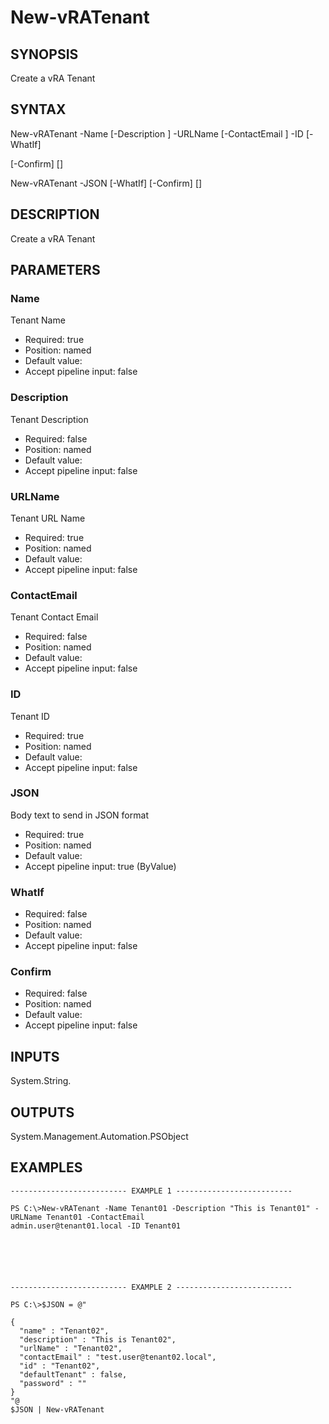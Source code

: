# New-vRATenant

## SYNOPSIS
    
Create a vRA Tenant

## SYNTAX
 New-vRATenant -Name <String> [-Description <String>] -URLName <String> [-ContactEmail <String>] -ID <String> [-WhatIf]  [-Confirm] [<CommonParameters>]  New-vRATenant -JSON <String> [-WhatIf] [-Confirm] [<CommonParameters>]     

## DESCRIPTION

Create a vRA Tenant

## PARAMETERS


### Name

Tenant Name

* Required: true
* Position: named
* Default value: 
* Accept pipeline input: false

### Description

Tenant Description

* Required: false
* Position: named
* Default value: 
* Accept pipeline input: false

### URLName

Tenant URL Name

* Required: true
* Position: named
* Default value: 
* Accept pipeline input: false

### ContactEmail

Tenant Contact Email

* Required: false
* Position: named
* Default value: 
* Accept pipeline input: false

### ID

Tenant ID

* Required: true
* Position: named
* Default value: 
* Accept pipeline input: false

### JSON

Body text to send in JSON format

* Required: true
* Position: named
* Default value: 
* Accept pipeline input: true (ByValue)

### WhatIf


* Required: false
* Position: named
* Default value: 
* Accept pipeline input: false

### Confirm


* Required: false
* Position: named
* Default value: 
* Accept pipeline input: false

## INPUTS

System.String.

## OUTPUTS

System.Management.Automation.PSObject

## EXAMPLES
```
-------------------------- EXAMPLE 1 --------------------------

PS C:\>New-vRATenant -Name Tenant01 -Description "This is Tenant01" -URLName Tenant01 -ContactEmail 
admin.user@tenant01.local -ID Tenant01






-------------------------- EXAMPLE 2 --------------------------

PS C:\>$JSON = @"

{
  "name" : "Tenant02",
  "description" : "This is Tenant02",
  "urlName" : "Tenant02",
  "contactEmail" : "test.user@tenant02.local",
  "id" : "Tenant02",
  "defaultTenant" : false,
  "password" : ""
}
"@
$JSON | New-vRATenant
```

